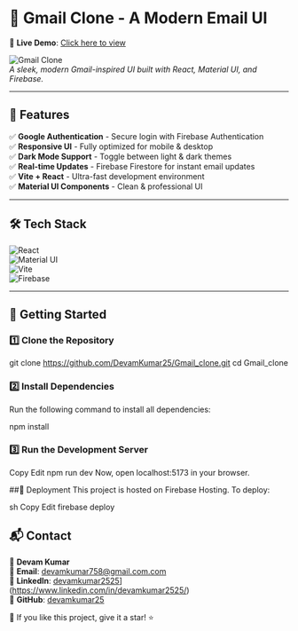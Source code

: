 # 📧 Gmail Clone - A Modern Email UI  

🚀 **Live Demo**: [Click here to view](https://clone-8183b.web.app/main)  

![Gmail Clone](https://user-images.githubusercontent.com/your-image-link-here)  
*A sleek, modern Gmail-inspired UI built with React, Material UI, and Firebase.*  

---

## 🎯 Features  
✅ **Google Authentication** - Secure login with Firebase Authentication  
✅ **Responsive UI** - Fully optimized for mobile & desktop  
✅ **Dark Mode Support** - Toggle between light & dark themes  
✅ **Real-time Updates** - Firebase Firestore for instant email updates  
✅ **Vite + React** - Ultra-fast development environment  
✅ **Material UI Components** - Clean & professional UI  

---

## 🛠 Tech Stack  
![React](https://img.shields.io/badge/React-18.2-blue?style=for-the-badge&logo=react)  
![Material UI](https://img.shields.io/badge/Material%20UI-React-blue?style=for-the-badge&logo=mui)  
![Vite](https://img.shields.io/badge/Vite-Fast%20Bundler-purple?style=for-the-badge&logo=vite)  
![Firebase](https://img.shields.io/badge/Firebase-Hosting-yellow?style=for-the-badge&logo=firebase)  

---

## 🚀 Getting Started  

### 1️⃣ Clone the Repository  

git clone https://github.com/DevamKumar25/Gmail_clone.git
cd Gmail_clone


### 2️⃣ Install Dependencies  
Run the following command to install all dependencies:  


npm install  


### 3️⃣ Run the Development Server

Copy
Edit
npm run dev
Now, open localhost:5173 in your browser.


##📌 Deployment
This project is hosted on Firebase Hosting. To deploy:

sh
Copy
Edit
firebase deploy




## 📬 Contact  
👤 **Devam Kumar**  
📧 **Email**: [devamkumar758@gmail.com.com](mailto:devamkumar758@gmail.com)  
🔗 **LinkedIn**: [devamkumar2525]([https://www.linkedin.com/in/yourprofile)](https://www.linkedin.com/in/devamkumar2525/)  
🔗 **GitHub**: [devamkumar25](https://github.com/DevamKumar25)  


🌟 If you like this project, give it a star! ⭐
